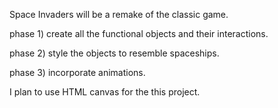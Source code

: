Space Invaders will be a remake of the classic game.

phase 1) create all the functional objects and their interactions.

phase 2) style the objects to resemble spaceships.

phase 3) incorporate animations.

I plan to use HTML canvas for the this project.
